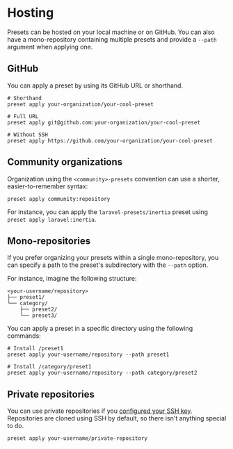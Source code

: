 # Hosting

Presets can be hosted on your local machine or on GitHub. You can also have a mono-repository containing multiple presets and provide a `--path` argument when applying one.

## GitHub

You can apply a preset by using its GitHub URL or shorthand.

```shell
# Shorthand
preset apply your-organization/your-cool-preset

# Full URL
preset apply git@github.com:your-organization/your-cool-preset

# Without SSH
preset apply https://github.com/your-organization/your-cool-preset
```

## Community organizations

Organization using the `<community>-presets` convention can use a shorter, easier-to-remember syntax:

```shell
preset apply community:repository
``` 

For instance, you can apply the `laravel-presets/inertia` preset using `preset apply laravel:inertia`.

## Mono-repositories

If you prefer organizing your presets within a single mono-repository, you can specify a path to the preset's subdirectory with the `--path` option.

For instance, imagine the following structure:

```
<your-username/repository>
├── preset1/
└── category/
    ├── preset2/
    └── preset3/
```

You can apply a preset in a specific directory using the following commands:

```shell
# Install /preset1
preset apply your-username/repository --path preset1

# Install /category/preset1
preset apply your-username/repository --path category/preset2
```

## Private repositories

You can use private repositories if you [configured your SSH key](https://docs.github.com/en/authentication/connecting-to-github-with-ssh/adding-a-new-ssh-key-to-your-github-account). Repositories are cloned using SSH by default, so there isn't anything special to do.

```shell
preset apply your-username/private-repository
```

